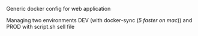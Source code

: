 Generic docker config for web application

Managing two environments DEV (with docker-sync (*5 faster on mac*)) and PROD with script.sh sell file
 
